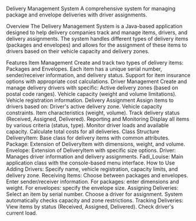 Delivery Management System
A comprehensive system for managing package and envelope deliveries with driver assignments.

Overview
The Delivery Management System is a Java-based application designed to help delivery companies track and manage items, drivers, and delivery assignments. The system handles different types of delivery items (packages and envelopes) and allows for the assignment of these items to drivers based on their vehicle capacity and delivery zones.

Features
Item Management
Create and track two types of delivery items: Packages and Envelopes.
Each item has a unique serial number, sender/receiver information, and delivery status.
Support for item insurance options with appropriate cost calculations.
Driver Management
Create and manage delivery drivers with specific:
Active delivery zones (based on postal code ranges).
Vehicle capacity (weight and volume limitations).
Vehicle registration information.
Delivery Assignment
Assign items to drivers based on:
Driver's active delivery zone.
Vehicle capacity constraints.
Item characteristics (weight, volume).
Track delivery status (Received, Assigned, Delivered).
Reporting and Monitoring
Display all items by various criteria (status, type).
Monitor driver loads and available capacity.
Calculate total costs for all deliveries.
Class Structure
DeliveryItem: Base class for delivery items with common attributes.
Package: Extension of DeliveryItem with dimensions, weight, and volume.
Envelope: Extension of DeliveryItem with specific size options.
Driver: Manages driver information and delivery assignments.
Fadi_Louise: Main application class with the console-based menu interface.
How to Use
Adding Drivers:
Specify name, vehicle registration, capacity limits, and delivery zone.
Receiving Items:
Choose between packages and envelopes.
Enter sender/receiver information.
For packages: enter dimensions and weight.
For envelopes: specify the envelope size.
Assigning Deliveries:
Select an item by serial number.
Choose a driver for assignment.
System automatically checks capacity and zone restrictions.
Tracking Deliveries:
View items by status (Received, Assigned, Delivered).
Check driver's current load.
